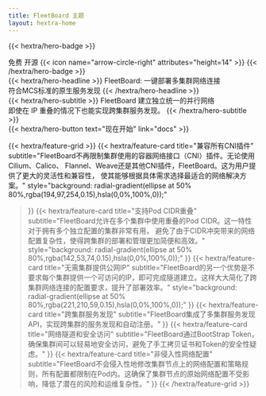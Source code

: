 ```yaml
---
title: FleetBoard 主题
layout: hextra-home
---
```


{{< hextra/hero-badge >}}
  <div class="hx-w-2 hx-h-2 hx-rounded-full hx-bg-primary-400"></div>
  <span>免费 开源</span>
  {{< icon name="arrow-circle-right" attributes="height=14" >}}
{{< /hextra/hero-badge >}}

<div class="hx-mt-6 hx-mb-6">
{{< hextra/hero-headline >}}
  FleetBoard: 一键部署多集群网络连接<br class="sm:hx-block hx-hidden" />
符合MCS标准的原生服务发现
{{< /hextra/hero-headline >}}
</div>

<div class="hx-mb-12">
{{< hextra/hero-subtitle >}}
  FleetBoard 建立独立统一的并行网络 <br class="sm:hx-block hx-hidden" />
即使在 IP 重叠的情况下也能实现跨集群服务发现。
{{< /hextra/hero-subtitle >}}

</div>

<div class="hx-mb-6">
{{< hextra/hero-button text="现在开始" link="docs" >}}
</div>

<div class="hx-mt-6"></div>

{{< hextra/feature-grid >}}
{{< hextra/feature-card
title="兼容所有CNI插件"
subtitle="FleetBoard不再限制集群使用的容器网络接口（CNI）插件。无论使用Cilium、Calico、 Flannel、Weave还是其他CNI插件，FleetBoard。这为用户提供了更大的灵活性和兼容性， 使其能够根据具体需求选择最适合的网络解决方案。"
style="background: radial-gradient(ellipse at 50% 80%,rgba(194,97,254,0.15),hsla(0,0%,100%,0));"
>}}
{{< hextra/feature-card
title="支持Pod CIDR重叠"
subtitle="FleetBoard允许在多个集群中使用重叠的Pod CIDR。这一特性对于拥有多个独立配置的集群非常有用， 避免了由于CIDR冲突带来的网络配置复杂性，使得跨集群的部署和管理更加简便和高效。"
style="background: radial-gradient(ellipse at 50% 80%,rgba(142,53,74,0.15),hsla(0,0%,100%,0));"
>}}
{{< hextra/feature-card
title="无需集群提供公网IP"
subtitle="FleetBoard的另一个优势是不要求每个集群提供一个可访问的IP，即可完成隧道建立。这样大大简化了跨集群网络连接的配置要求，提升了部署效率。"
style="background: radial-gradient(ellipse at 50% 80%,rgba(221,210,59,0.15),hsla(0,0%,100%,0));"
>}}
{{< hextra/feature-card
title="跨集群服务发现"
subtitle="FleetBoard集成了多集群服务发现API，实现跨集群的服务发现和自动注册。"
>}}
{{< hextra/feature-card
title="网络隧道和安全访问"
subtitle="FleetBoard通过BootStrap Token，确保集群间可以轻易地安全访问，避免了手工拷贝证书和Token的安全性疑虑。"
>}}
{{< hextra/feature-card
title="非侵入性网络配置"
subtitle="FleetBoard不会侵入性地修改集群节点上的网络配置和策略规则，所有配置都限制在Pod内。这确保了集群节点的原始网络配置不受影响，降低了潜在的风险和运维复杂性。"
>}}
{{< /hextra/feature-grid >}}
